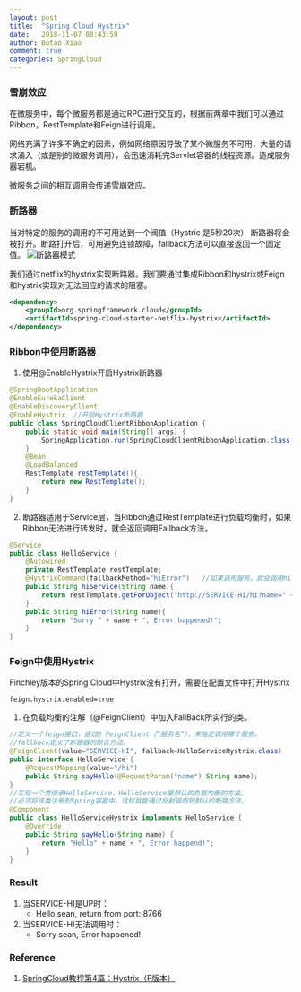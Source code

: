 ```yaml
---
layout: post
title:  "Spring Cloud Hystrix"
date:   2018-11-07 08:43:59
author: Botao Xiao
comment: true
categories: SpringCloud
---
```

### 雪崩效应
在微服务中，每个微服务都是通过RPC进行交互的，根据前两章中我们可以通过Ribbon，RestTemplate和Feign进行调用。

网络充满了许多不确定的因素，例如网络原因导致了某个微服务不可用，大量的请求涌入（或是别的微服务调用），会迅速消耗完Servlet容器的线程资源。造成服务器宕机。

微服务之间的相互调用会传递雪崩效应。

### 断路器
当对特定的服务的调用的不可用达到一个阀值（Hystric 是5秒20次） 断路器将会被打开。断路打开后，可用避免连锁故障，fallback方法可以直接返回一个固定值。
![断路器模式](https://i.imgur.com/EBTOrSx.png)

我们通过netflix的hystrix实现断路器。我们要通过集成Ribbon和hystrix或Feign和hystrix实现对无法回应的请求的阻塞。
```xml
<dependency>
	<groupId>org.springframework.cloud</groupId>
	<artifactId>spring-cloud-starter-netflix-hystrix</artifactId>
</dependency>
```

### Ribbon中使用断路器
1. 使用@EnableHystrix开启Hystrix断路器
```Java
@SpringBootApplication
@EnableEurekaClient
@EnableDiscoveryClient
@EnableHystrix	//开启Hystrix断路器
public class SpringCloudClientRibbonApplication {
	public static void main(String[] args) {
		SpringApplication.run(SpringCloudClientRibbonApplication.class, args);
	}
	@Bean
	@LoadBalanced
	RestTemplate restTemplate(){
		return new RestTemplate();
	}
}
```

2. 断路器适用于Service层，当Ribbon通过RestTemplate进行负载均衡时，如果Ribbon无法进行转发时，就会返回调用Fallback方法。
```Java
@Service
public class HelloService {
	@Autowired
	private RestTemplate restTemplate;
	@HystrixCommand(fallbackMethod="hiError")	//如果调用服务，就会调用hiError方法。并且会将形参进行传递。
	public String hiService(String name){
		return restTemplate.getForObject("http://SERVICE-HI/hi?name=" + name, String.class);
	}
	public String hiError(String name){
		return "Sorry " + name + ", Error happened!";
	}
}
```

### Feign中使用Hystrix
Finchley版本的Spring Cloud中Hystrix没有打开，需要在配置文件中打开Hystrix
```Properties
feign.hystrix.enabled=true
```

1. 在负载均衡的注解（@FeignClient）中加入FallBack所实行的类。
```Java
//定义一个feign接口，通过@ FeignClient（“服务名”），来指定调用哪个服务。
//fallback定义了断路器的默认方法。
@FeignClient(value="SERVICE-HI", fallback=HelloServiceHystrix.class)
public interface HelloService {
	@RequestMapping(value="/hi")
	public String sayHello(@RequestParam("name") String name);
}
//实现一个类继承HelloService，HelloService是默认的负载均衡的方法。
//必须将该类注册到Spring容器中，这样就能通过反射调用到默认的断路方法。
@Component
public class HelloServiceHystrix implements HelloService {
	@Override
	public String sayHello(String name) {
		return "Hello" + name + ", Error happend!";
	}
}
```

### Result
1. 当SERVICE-HI是UP时：
	* Hello sean, return from port: 8766
2. 当SERVICE-HI无法调用时：
	* Sorry sean, Error happened!

### Reference
1. [SpringCloud教程第4篇：Hystrix（F版本）](https://www.fangzhipeng.com/springcloud/2018/08/30/sc-f4-hystrix/)
